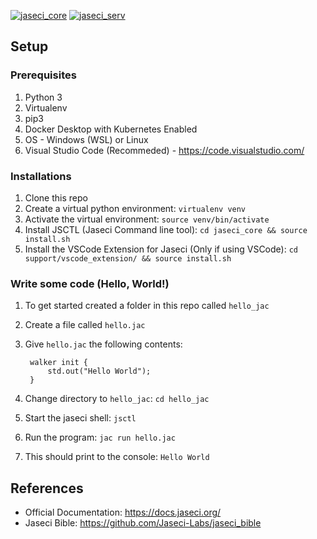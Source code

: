 [![jaseci_core](https://github.com/Jaseci-Labs/jaseci/actions/workflows/jaseci_core_build.yml/badge.svg?branch=main)](https://github.com/Jaseci-Labs/jaseci/actions/workflows/jaseci_core_build.yml)
[![jaseci_serv](https://github.com/Jaseci-Labs/jaseci/actions/workflows/jaseci_serv_build.yml/badge.svg?branch=main)](https://github.com/Jaseci-Labs/jaseci/actions/workflows/jaseci_serv_build.yml)


## Setup

### Prerequisites
1. Python 3
2. Virtualenv
3. pip3
4. Docker Desktop with Kubernetes Enabled
5. OS - Windows (WSL) or Linux
6. Visual Studio Code (Recommeded) - https://code.visualstudio.com/

### Installations

1. Clone this repo
2. Create a virtual python environment: `virtualenv venv`
3. Activate the virtual environment: `source venv/bin/activate`
4. Install JSCTL (Jaseci Command line tool): `cd jaseci_core && source install.sh`
5.  Install the VSCode Extension for Jaseci (Only if using VSCode): `cd support/vscode_extension/ && source install.sh`

### Write some code (Hello, World!)
1. To get started created a folder in this repo called `hello_jac`
2. Create a file called `hello.jac`
3. Give `hello.jac` the following contents:  
   
        walker init {
            std.out("Hello World");
        }
4. Change directory to `hello_jac`: `cd hello_jac`
4. Start the jaseci shell: `jsctl`
5. Run the program: `jac run hello.jac`
6. This should print to the console: `Hello World`

## References
- Official Documentation: https://docs.jaseci.org/
- Jaseci Bible: https://github.com/Jaseci-Labs/jaseci_bible
